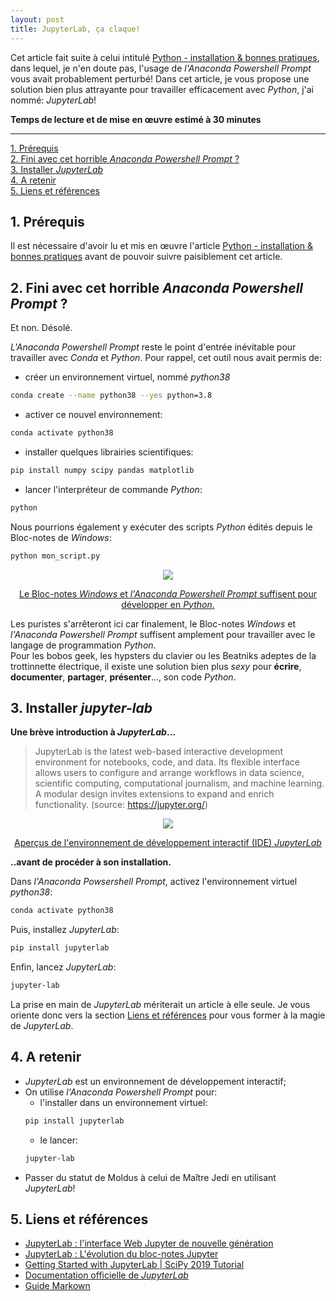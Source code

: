 ```yaml
---
layout: post
title: JupyterLab, ça claque!
---
```


Cet article fait suite à celui intitulé [Python - installation & bonnes pratiques](https://clementroussel.github.io/clementroussel/2022/10/26/Python-installations-et-bonnes-pratiques.html), dans lequel, je n'en doute pas, l'usage de *l'Anaconda Powershell Prompt* vous avait probablement perturbé! Dans cet article, je vous propose une solution bien plus attrayante pour travailler efficacement avec *Python*, j'ai nommé: *JupyterLab*!

**Temps de lecture et de mise en œuvre estimé à 30 minutes**

---

[1. Prérequis](#1-prerequis)  
[2. Fini avec cet horrible *Anaconda Powershell Prompt* ?](#2-fini-avec-cet-horrible-anaconda-powershell-prompt-?)  
[3. Installer *JupyterLab*](#3-installer-jupyter-lab)  
[4. A retenir](#4-a-retenir)  
[5. Liens et références](#5-liens-et-references)  

## 1. Prérequis

Il est nécessaire d'avoir lu et mis en œuvre l'article [Python - installation & bonnes pratiques](https://clementroussel.github.io/clementroussel/2022/10/26/Python-installations-et-bonnes-pratiques.html) avant de pouvoir suivre paisiblement cet article.

## 2. Fini avec cet horrible *Anaconda Powershell Prompt* ?

Et non. Désolé.  

*L'Anaconda Powershell Prompt* reste le point d'entrée inévitable pour travailler avec *Conda* et *Python*. Pour rappel, cet outil nous avait permis de:

- créer un environnement virtuel, nommé *python38*
```bash
conda create --name python38 --yes python=3.8
```

- activer ce nouvel environnement:
```bash
conda activate python38
```

- installer quelques librairies scientifiques:
```bash
pip install numpy scipy pandas matplotlib
```

- lancer l'interpréteur de commande *Python*:
```bash
python
```

Nous pourrions également y exécuter des scripts *Python* édités depuis le Bloc-notes de *Windows*:
```bash
python mon_script.py
```

<div align="center">
    <img src="{{site.baseurl}}/assets/images/bonjour_le_monde.png">
    <p><u>Le Bloc-notes <i>Windows</i> et <i>l'Anaconda Powershell Prompt</i> suffisent pour développer en <i>Python</i>.</u></p>
</div>

Les puristes s'arrêteront ici car finalement, le Bloc-notes *Windows* et *l'Anaconda Powershell Prompt* suffisent amplement pour travailler avec le langage de programmation *Python*.  
Pour les bobos geek, les hypsters du clavier ou les Beatniks adeptes de la trottinnette électrique, il existe une solution bien plus *sexy* pour **écrire**, **documenter**, **partager**, **présenter**..., son code *Python*.

## 3. Installer *jupyter-lab*

**Une brève introduction à *JupyterLab*...**

> JupyterLab is the latest web-based interactive development environment for notebooks, code, and data. Its flexible interface allows users to configure and arrange workflows in data science, scientific computing, computational journalism, and machine learning. A modular design invites extensions to expand and enrich functionality. (source: https://jupyter.org/)

<div align="center">
    <img src="{{site.baseurl}}/assets/images/jupyterlab_screenshots.png">
    <p><u>Aperçus de l'environnement de développement interactif (IDE) <i>JupyterLab</i></u></p>
</div>

**..avant de procéder à son installation.**

Dans *l'Anaconda Powsershell Prompt*, activez l'environnement virtuel *python38*:

```bash
conda activate python38
```

Puis, installez *JupyterLab*:

```bash
pip install jupyterlab
```

Enfin, lancez *JupyterLab*:

```bash
jupyter-lab
```

La prise en main de *JupyterLab* mériterait un article à elle seule. Je vous oriente donc vers la section [Liens et références](#liens-et-références) pour vous former à la magie de *JupyterLab*.

## 4. A retenir

- *JupyterLab* est un environnement de développement interactif;
- On utilise *l'Anaconda Powershell Prompt* pour:
    - l'installer dans un environnement virtuel:
    ```bash
    pip install jupyterlab
    ```
    - le lancer:
    ```bash
    jupyter-lab
    ```
- Passer du statut de Moldus à celui de Maître Jedi en utilisant *JupyterLab*! 

## 5. Liens et références

- [JupyterLab : l'interface Web Jupyter de nouvelle génération](https://youtu.be/ctOM-Gza04Y)  
- [JupyterLab : L'évolution du bloc-notes Jupyter](https://youtu.be/NSiPeoDpwuI)  
- [Getting Started with JupyterLab | SciPy 2019 Tutorial](https://youtu.be/RFabWieskak)
- [Documentation officielle de *JupyterLab*](https://jupyterlab.readthedocs.io/en/stable/index.html)  
- [Guide Markown](https://www.markdownguide.org/)